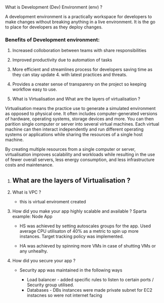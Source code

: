 What is Development (Dev) Environment (env) ?

A development environment is a practically workspace for developers to make changes without breaking anything in a live environment. It is the go to place for developers as they deploy changes.
### Benefits of Development environment:
1. Increased colloboration between teams with share responsibilities
2. Improved productivity due to automation of tasks
3. More efficient and streamlines process for developers saving time as they can stay update 4. with latest practices and threats.
4. Provides a creater sense of transpareny on the project so keeping workflow easy to use.

5.   What is  Virtualisation and What are the layers of virtualisation ?

Virtualisation means the practice use to generate a simulated environment as opposed to physical one. It often includes computer-generated versions of hardware, operating systems, storage devices and more. You can then parition single computer or server into several virtual machines. Each virtual machine can then interact independently and run different operating systems or applications while sharing the resources of a single host machine.

By creating multiple resources from a single computer or server, virtualisation improves scalability and workloads while resulting in the use of fewer overall servers, less energy consumption, and less infrastructure costs and maintenance.

1.  What are the layers of Virtualisation ?
    -
2.  What is VPC ?
    - this is virtual enviroment created 

3.  How did you make your app highly scalable and available ?
  Sparta example: Node App
    - HS was achieved by setting autoscales groups for the app. Used average CPU utilisaton of 40% as a metric to spin up more 
     instances. Target tracking policy was implemented. 
   
    - HA was achieved by spinning more VMs in case of shutting VMs or any unhealhy. 

4.  How did you secure your app ?

    - Security app was maintained in the following ways
      
      - Load balancer - added specific rules to listen to certain ports / Security group utilised. 
      - Databases - DBs instances were made private subnet for EC2 instacnes so were not internet facing